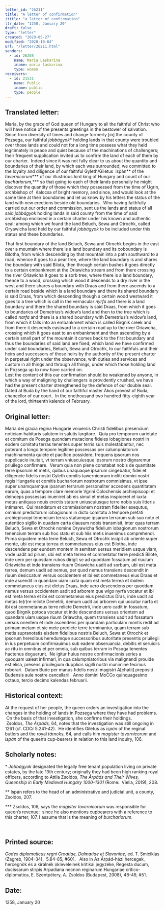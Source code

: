 ```yaml
---
letter_id: "26211"
title: "A letter of confirmation"
ititle: "a letter of confirmation"
ltr_date: "1258, January 20"
draft: false
type: "letter"
created: "2020-05-27"
modified: "2020-10-04"
url: "/letter/26211.html"
senders:
  - id: 26208
    name: Maria Laskarina
    iname: maria laskarina
    type: woman
receivers:
  - id: 21531
    name: Public
    iname: public
    type: people
---
```

<h2> Translated letter:</h2><p>Maria, by the grace of God queen of Hungary to all the faithful of Christ who will have notice of the presents greetings in the bestower of salvation.&nbsp; Since from diversity of times and change formerly [in] the county of Pozsega, our faithful <i>jobbágyok</i>* holding lands in that county were troubled over those lands and could not for a long time possess what they held legitimately in peace and quiet because of the machinations of challengers; their frequent supplication invited us to confirm the land of each of them by our charter.&nbsp; Indeed since it was not fully clear to us about the quantity and boundaries of their land, by which each was surrounded, we committed to the loyalty and diligence of our faithful Gyleth/Giletus&nbsp; ispán** of the <i>tavernicorum</i>*** of our illustrious lord king of Hungary and count of our <i>buchariorum</i>,*** so that going to each of their lands personally he might discover the quantity of those which they possessed from the time of Ugrin, archbishop of&nbsp; Kalocsa of bright memory, and since, and would look at the same time at their boundaries and let us know by his letters the status of the land with new erections beside old boundaries.&nbsp; Who having faithfully carried out our order and commission, sent us the lands and status of all said <i>jobbágyok</i> holding lands in said county from the time of said archbishop enclosed in a certain charter under his known and authentic seal; among which we found the land Beluch, Sewa and Otrochk, called Oryawicha land held by our faithful <i>jobbágyok</i> to be included under this status and these boundaries.</p><p>That first boundary of the land Beluch, Sewa and Otrochk begins in the east over a mountain where there is a land boundary and its coboundary is Bilotha, from which descending by that mountain into a path southward to a road, whence it goes to a pear tree, where the land boundary is and shares the boundary with said Bilota, then through certain bushes it goes directly to a certain embankment at the Oriawicha stream and from there crossing the river Oriawicha it goes to a sorb tree, where there is a land boundary, thence to a wood, crossing which wood it descends to a dry river in the west and there shares a boundary with Draas and from there ascends to a certain road beside which is a land boundary and there its shared boundary is said Draas, from which descending though a certain wood westward it goes to a tree which is call in the vernacular <i>nyrfa</i> and there is a land boundary and there the shared boundary is said Draas, from which it goes to boundaries of Demetrius’s widow’s land and then to the tree which is called <i>narfa </i>and there is a shared boundary with Demetrius’s widow’s land, from which it falls into an embankment which is called Birgnik creek and from there it descends eastward to a certain road up to the river Oriawcha, crossing which it goes east to an embankment and then ascending by a certain small part of the mountain it comes back to the first boundary and thus the boundaries of said land are fixed, which land we have confirmed under said boundaries, Beluch, Sewa and Otrochk, to our faithfuls and their heirs and successors of those heirs by the authority of the present charter in perpetual right under the observance, with duties and services and custom in all things and through all things, under which those holding land in Pozsega up to now have carried on.&nbsp; <br> Lest the content of this our confirmation should be weakened by anyone, in which a way of maligning by challengers is providently crushed, we have had the present charter strengthened by the defence of our double seal.&nbsp; Dated at Buda by the hand of our faithful master Ákos provost of Buda, chancellor of our court.&nbsp; In the onethousand two hundred fifty-eighth year of the lord, thirteenth kalends of February.</p><h2 class="mt-4"> Original letter:</h2><p>Maria dei gracia regina Hungarie vniuersis Christi fidelibus presencium noticiam habituris salutem in salutis largitore.&nbsp; Quia pro temporum uarietate et comitum de Posoga quondam mutacione fideles iobagiones nostri in eodem comitatu terras tenentes super terris suis molestabantur, nec poterant a longo tempore legitime possessas per calumpniatorum machinamenta quiete et pacifice possidere, frequens ipsorum nos supplicacio inuitait, vt terram vniuscuiusque ipsorum nostro dignaremur priuilego confirmare.&nbsp; Verum quia non plene constabat nobis de quantitate terre ipsorum et metis, quibus unaquaque ipsarum cingebatur, fidei et diligencie fidelis nostri Gyleth comitis tawernicorum incliti domini nostri regis Hungarie et comitis buchariorum nostrorum commisimus, vt ipse super unamquamque ipsarum terrarum personaliter accedens quantitatem earum, quas a tempore clare memorie Vgrini Colochensis archiepiscopi et deinceps possessas inueniret ab eis simul et metas inspiceret et iuxta metas antiquas nouis erectis statum uniuscuiusque terre nobis suis litteris intimaret.&nbsp; Qui mandatum et commissionem nostram fideliter exequtus, omnium predictorum iobagionum in dicto comitatu a tempore prefati archiepiscopi tenencium terras statumque ipsarum terrarum sub suo noto et autentico sigillo in quadam carta clausum nobis transmisit, inter quas terram Beluch, Sewa et Otrochk nomine Oryawicha fidelium iobagionum nostrorum tenencium terram sub hoc statu et sub hiis metis inuenimus comprehendi.&nbsp; Prima siquidem meta terre Beluch, Sewa et Otrochk incipit ab oriente super monte, ubi est meta terrea et commetaneus eius est Bilotha, inde descendens per eundem montem in semitam uersus meridiem usque viam, vnde uadit ad pirum, ubi est meta terrea et commetatur terre predicti Bilote, inde uero per quosdam rubos dirigit se ad quoddam fossatum ad riuulum Oriawicha et inde transiens riuum Oriawicha uadit ad sorbum, ubi est meta terrea, demum uadit ad nemus, per quod nemus transiens descendit in riuum desiccatum versus occidentem et ibi est commetaneus eius Draas et inde ascendit in quandam uiam iuxta quam est meta terrea et ibidem commetaneus eius est dictus Draas, inde uero descendens per quoddam nemus versus occidentem uadit ad arborem que wlgo nyrfa vocatur et ibi est meta terrea et ibi est commetaneus eius predictus Dras, inde uadit ad metas te(r)re relicte Demetrii, demum uadit ad arborem qui uocatur narfa et ibi est commetaneus terre relicte Demetrii, inde uero cadit in fossatum, quod Birgnik potoca vocatur et inde descendens uersus orientem ad quandam uiam usque riuum Oriawcha, quem transiens uadit ad fossatum uersus orientem et inde ascendens per quandam particulam montis redit ad primam metam et sic mete predicte terre terminantur, quam terram sub metis supranotatis eisdem fidelibus nostris Beluch, Sewa et Otrochk et ipsorum heredibus heredumque successoribus autoritate presentis priuilegii in ius perpetuum confirmauimus sub eadem obseruancia, debitis et seruiciis ac ritu in omnibus et per omnia, sub quibus terram in Posoga tenentes hactenus deguerunt.&nbsp; Ne igitur huius nostre confirmacionis series a quoquam ualeat infirmari, in qua calumpniatoribus via malignandi prouide est elisa, presens priuilegium dupplicis sigilli nostri munimine fecimus roborari.&nbsp; Datum Bude per manus fidelis nostri magistri A[chatii] prepositi Budensis aule nostre cancellarii.&nbsp; Anno domini MoCCo quinquagesimo octauo, tercio decimo kalendas februarii.</p><h2 class="mt-4"> Historical context:</h2><p>At the request of her people, the queen orders an investigation into the changes in the holding of lands in Pozsega where they have had problems. &nbsp;On the basis of that investigation, she confirms their holdings. &nbsp;Zsoldos,&nbsp;<i>The Árpáds,</i> 64, notes that the investigation was still ongoing in 1261 (cf. CDCr 5.241-42).&nbsp; He identifies Giletus as <em>ispán</em> of the reginal butlers and the royal <em>tárnoks</em>, 64, and calls him <em>magister tavarnicorum</em> and <em>ispán</em> of the queen’s cup-bearers in relation to this land inquiry, 106.</p><h2 class="mt-4"> Scholarly notes:</h2><p>*&nbsp;<i>Jobbágyok</i>&nbsp;designated the legally free tenant population living on private estates, by the late 13th century; originally they had been high ranking royal officers, according to Attila Zsoldos,&nbsp;<i>The Árpáds and Their Wives, Queenship in Early Medieval Hungary 1000-1301</i>&nbsp;(Rome:&nbsp; Viella, 2019), 208.</p><p>** Ispán refers to the head of an administrative and judicial unit, a county, Zsoldos, 207.</p><p>*** Zsoldos, 106, says the <i>magister tavernicorum</i> was responsible for queen’s revenue; &nbsp;since he also mentions cupbearers with a reference to this charter, 107, I assume that is the meaning of <i>burchariorum</i>.</p><p>&nbsp;</p><h2 class="mt-4"> Printed source:</h2><p><i>Codex diplomaticus regni Croatiae, Dalmatiae et Slavoniae</i>, ed. T. Smiciklas (Zagreb, 1904-34), &nbsp;5.84-85, #601.&nbsp; &nbsp;Also in&nbsp;Az Árpád-házi hercegek, hercegnök és a királnék okleveleinek kritikai jegyzéke, Regesta ducum, ducissarum stirpis Arpadiana necnon reginarum Hungariae critico-diplomatica, E. Szentpétery, A. Zsoldos (Budapest, 2008), 48-49, #51.</p><p><span></span></p><h2 class="mt-4"> Date:</h2>1258, January 20
